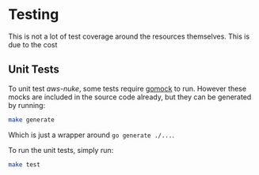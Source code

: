 # Testing

This is not a lot of test coverage around the resources themselves. This is due to the cost 

## Unit Tests

To unit test *aws-nuke*, some tests require [gomock](https://github.com/golang/mock) to run. However these mocks are
included in the source code already, but they can be generated by running:

```bash
make generate
```

Which is just a wrapper around `go generate ./...`.

To run the unit tests, simply run:

```bash
make test
```